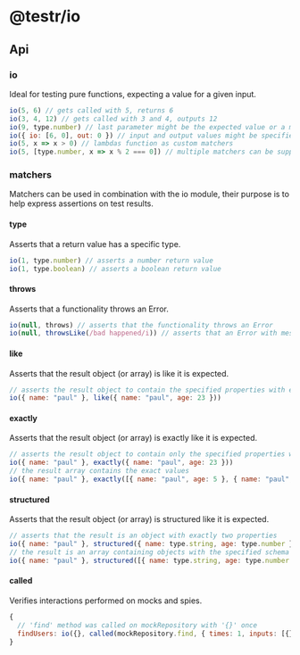 # @testr/io

## Api

### io

Ideal for testing pure functions, expecting a value for a given input.

```javascript
io(5, 6) // gets called with 5, returns 6
io(3, 4, 12) // gets called with 3 and 4, outputs 12
io(9, type.number) // last parameter might be the expected value or a matcher (like type.number)
io({ io: [6, 0], out: 0 }) // input and output values might be specified more explicitly by passing an object
io(5, x => x > 0) // lambdas function as custom matchers
io(5, [type.number, x => x % 2 === 0]) // multiple matchers can be supplied in an array
```

### matchers

Matchers can be used in combination with the io module, their purpose is to help express assertions on test results.

#### type

Asserts that a return value has a specific type.

```javascript
io(1, type.number) // asserts a number return value
io(1, type.boolean) // asserts a boolean return value
```

#### throws

Asserts that a functionality throws an Error.

```javascript
io(null, throws) // asserts that the functionality throws an Error
io(null, throwsLike(/bad happened/i)) // asserts that an Error with message containing 'bad happened' was thrown
```

#### like

Asserts that the result object (or array) is like it is expected.

```javascript
// asserts the result object to contain the specified properties with exact values
io({ name: "paul" }, like({ name: "paul", age: 23 }))
```

#### exactly

Asserts that the result object (or array) is exactly like it is expected.

```javascript
// asserts the result object to contain only the specified properties with exact values
io({ name: "paul" }, exactly({ name: "paul", age: 23 }))
// the result array contains the exact values
io({ name: "paul" }, exactly([{ name: "paul", age: 5 }, { name: "paul", age: 6 }]))
```

#### structured

Asserts that the result object (or array) is structured like it is expected.

```javascript
// asserts that the result is an object with exactly two properties
io({ name: "paul" }, structured({ name: type.string, age: type.number }))
// the result is an array containing objects with the specified schema
io({ name: "paul" }, structured([{ name: type.string, age: type.number }]))
```

#### called

Verifies interactions performed on mocks and spies.

```javascript
{
  // 'find' method was called on mockRepository with '{}' once
  findUsers: io({}, called(mockRepository.find, { times: 1, inputs: [{}] })
}
```
